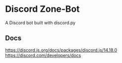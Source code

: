 # Discord Zone-Bot
A Discord bot built with discord.py

## Docs

https://discord.js.org/docs/packages/discord.js/14.18.0
https://discord.com/developers/docs